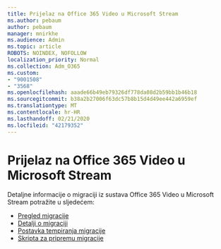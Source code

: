 ```yaml
---
title: Prijelaz na Office 365 Video u Microsoft Stream
ms.author: pebaum
author: pebaum
manager: mnirkhe
ms.audience: Admin
ms.topic: article
ROBOTS: NOINDEX, NOFOLLOW
localization_priority: Normal
ms.collection: Adm_O365
ms.custom:
- "9001508"
- "3568"
ms.openlocfilehash: aaade66b49eb79326df778da08d2b59bb1b46b18
ms.sourcegitcommit: b38a2b27006f63dc57b8b15d4d49ee442a6959ef
ms.translationtype: MT
ms.contentlocale: hr-HR
ms.lasthandoff: 02/21/2020
ms.locfileid: "42179352"
---
```

# <a name="office-365-video-transition-to-microsoft-stream"></a>Prijelaz na Office 365 Video u Microsoft Stream

Detaljne informacije o migraciji iz sustava Office 365 Video u Microsoft Stream potražite u sljedećem:

- [Pregled migracije](https://docs.microsoft.com/en-us/stream/migrate-from-office-365)
- [Detalji o migraciji](https://docs.microsoft.com/en-us/stream/migration-experience)
- [Postavka tempiranja migracije](https://docs.microsoft.com/en-us/stream/migration-o365video-timing-setting)
- [Skripta za pripremu migracije](https://docs.microsoft.com/en-us/stream/migration-o365video-prep)
